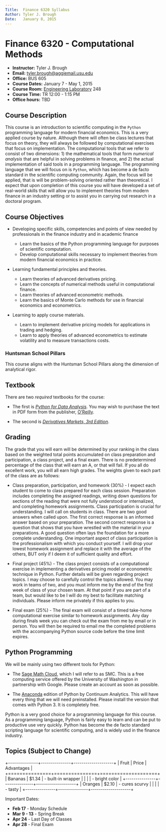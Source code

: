 ```yaml
---
Title:  Finance 6320 Syllabus
Author: Tyler J. Brough 
Date:   January 8, 2015 
---
```


Finance 6320 - Computational Methods 
====================
* **Instructor:** Tyler J. Brough
* **Email:** <tyler.brough@aggiemail.usu.edu>  
* **Office:** BUS 605
* **Course Dates:** January 7 - May 1, 2015
* **Course Room:** [Engineering Laboratory](http://www.usu.edu/map/index.cfm?id=31) 248 
* **Course Time:** TR 12:00 - 1:15 PM 
* **Office hours:** TBD 



## Course Description 

This course is an introduction to scientific computing in the `Python` programming language for modern financial economics. This is a very applied course by nature. Although there will often be class lectures that focus on theory, they will always be followed by computational exercises that focus on implementation. The computational tools that we refer to consist of two dimensions: 1) the mathematical tools that form *numerical analysis* that are helpful in solving problems in finance, and 2) the actual implementation of said tools in a programming language. The programming language that we will focus on is `Python`, which has become a de facto standard in the scientific computing community. Again, the focus will be applied, that is will be problem-solving oriented rather than theoretical. I expect that upon completion of this course you will have developed a set of real-world skills that will allow you to implement theories from modern finance in an industry setting or to assist you in carrying out research in a doctoral program.

## Course Objectives

* Developing specific skills, competencies and points of view needed by professionals in the finance industry and in academic finance
	- Learn the basics of the Python programming language for purposes of scientific computation.
	- Develop computational skills necessary to implement theories from modern financial economics in practice.


* Learning fundamental principles and theories.
	- Learn theories of advanced derivatives pricing.
	- Learn the concepts of numerical methods useful in computational finance.
	- Learn theories of advanced econometric methods.
	- Learn the basics of Monte Carlo methods for use in financial economics and econometrics.


* Learning to apply course materials.
	- Learn to implement derivative pricing models for applications in trading and hedging.
	- Learn to apply theories of advanced econometrics to estimate volatility and to measure transactions costs.


### Huntsman School Pillars

This course aligns with the Huntsman School Pillars along the dimension of analytical rigor.


## Textbook

There are two *required* textbooks for the course:

* The first is *[Python for Data Analysis](http://goo.gl/m9xq9w)*. You may wish to purchase the text in PDF form from the publisher, [O'Reilly](http://goo.gl/0tZBpB).

* The second is *[Derivatives Markets, 3rd Edition](http://goo.gl/RRrDuv)*. 


## Grading

The grade that you will earn will be determined by your ranking in the class based on the weighted total points accumulated on class preparation and participation, a class project, and a final exam. There is no predetermined percentage of the class that will earn an A, or that will fail. If you all do excellent work, you will all earn high grades. The weights given to each part of the class are as follows:

* Class preparation, participation, and homework (30%) - I expect each student to come to class prepared for each class session. Preparation includes completing the assigned readings, writing down questions for sections of the reading that were not fully understood or internalized, and completing homework assignments. Class participation is crucial for understanding. I will call on students in class. There are two good answers when called upon. The first correct response is an informed answer based on your preparation. The second correct response is a question that shows that you have wrestled with the material in your preparations. A good question often lays the foundation for a more complete understanding. One important aspect of class participation is the professionalism with which you conduct yourself. I will drop your lowest homework assignment and replace it with the average of the others, BUT only if I deem it of sufficient quality and effort.


* Final project (45%) - The class project consists of a computational exercise in implementing a derivatives pricing model or econometric technique in Python. Further details will be given regarding project topics. I may choose to carefully control the topics allowed. You may work in teams of two, and you must inform me by the end of the first week of class of your chosen team. At that point if you are part of a team, but would like to be I will do my best to facilitate matching individuals. Please inform me privately if this applies to you.


* Final exam (25%) - The final exam will consist of a timed take-home computational exercise similar to homework assignments. Any day during finals week you can check out the exam from me by email or in person. You will then be required to email me the completed problems with the accompanying Python source code before the time limit expires.


## Python Programming

We will be mainly using two different tools for Python:

* The [Sage Math Cloud](https://cloud.sagemath.com/), which I will refer to as SMC. This is a free computing service offered by the University of Washington in partnership with Google. Please create an account as soon as possible.

* The [Anaconda](https://store.continuum.io/cshop/anaconda) edition of Python by Continuum Analytics. This will have every thing that we will need preinstalled. Please install the version that comes with Python 3. It is completely free.

Python is a very good choice for a programming language for this course. As a programming language, Python is fairly easy to learn and can be put to productive use very quickly. Python has become the de facto standard scripting language for scientific computing, and is widely usd in the finance industry. 


## Topics (Subject to Change)

+---------------+---------------+--------------------+
| Fruit         | Price         | Advantages         |
+===============+===============+====================+
| Bananas       | $1.34         | - built-in wrapper |
|               |               | - bright color     |
+---------------+---------------+--------------------+
| Oranges       | $2.10         | - cures scurvy     |
|               |               | - tasty            |
+---------------+---------------+--------------------+

Important Dates:

* **Feb 17** - Monday Schedule
* **Mar 9 - 13** - Spring Break
* **Apr 24** - Last Day of Classes
* **Apr 28** - Final Exam

